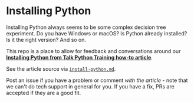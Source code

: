 # Installing Python

Installing Python always seems to be some complex decision tree experiment. Do you have Windows or macOS? Is Python already installed? Is it the right version? And so on.

This repo is a place to allow for feedback and conversations around our **[Installing Python from Talk Python Training how-to article](https://training.talkpython.fm/installing-python)**.

See the article source via [`install-python.md`](./install-python.md).

Post an issue if you have a problem or comment *with the article* - note that we can't do tech support in general for you. If you have a fix, PRs are accepted if they are a good fit.